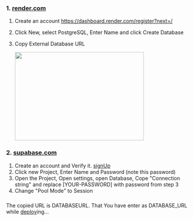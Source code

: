 ### 1. [render.com](https://dashboard.render.com)
   1. Create an account https://dashboard.render.com/register?next=/
   2. Click New, select PostgreSQL, Enter Name and click Create Database
   3. Copy External Database URL

      <img src="https://i.imgur.com/arOjTDr.jpeg" width="350" height="240">

### 2. [supabase.com](https://app.supabase.com/projects)
   1. Create an account and Verify it. [signUp](https://app.supabase.com/sign-up)
   2. Click new Project, Enter Name and Password (note this password)
   3. Open the Project, Open settings, open Database, Cope "Connection string" and replace [YOUR-PASSWORD] with password from step 3
   4. Change "Pool Mode" to Session

#####
 The copied URL is DATABASEURL. That You have enter as DATABASE_URL while [deploy](https://levanter-qr.vercel.app/koyeb)ing...
<!---
### 2. [railway.app](https://railway.app/dashboard)
1. Create an account https://railway.app/
2. Click New Project as PostgreSQL Project
3. Open Connect tab, Copy Postgres Connection URL
##### You can follow render or railway upto YOU
---!>